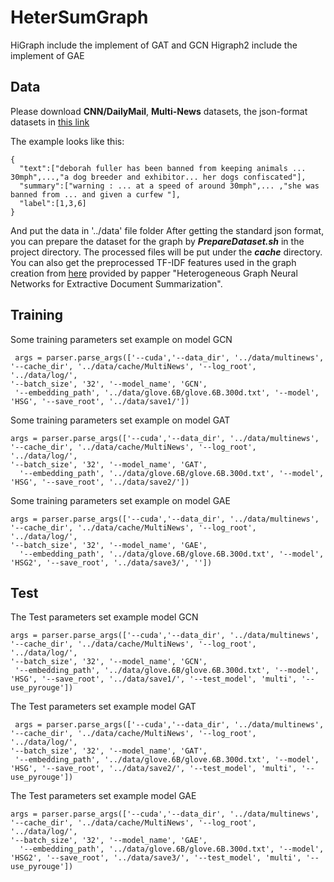 # HeterSumGraph
HiGraph include the implement of GAT and GCN
Higraph2 include the implement of GAE


## Data

Please download **CNN/DailyMail**, **Multi-News** datasets, the json-format datasets in [this link](https://drive.google.com/open?id=1JW033KefyyoYUKUFj6GqeBFZSHjksTfr)

The example looks like this:

```
{
  "text":["deborah fuller has been banned from keeping animals ... 30mph",...,"a dog breeder and exhibitor... her dogs confiscated"],
  "summary":["warning : ... at a speed of around 30mph",... ,"she was banned from ... and given a curfew "],
  "label":[1,3,6]
}
```
And put the data in '../data' file folder
After getting the standard json format, you can prepare the dataset for the graph by ***PrepareDataset.sh*** in the project directory. The processed files will be put under the ***cache*** directory.
You can also get the preprocessed TF-IDF features used in the graph creation from [here](https://drive.google.com/open?id=1oIYBwmrB9_alzvNDBtsMENKHthE9SW9z) provided by papper "Heterogeneous Graph Neural Networks for Extractive Document Summarization".


## Training

Some training parameters set example on model GCN

```
 args = parser.parse_args(['--cuda','--data_dir', '../data/multinews', '--cache_dir', '../data/cache/MultiNews', '--log_root', '../data/log/',
'--batch_size', '32', '--model_name', 'GCN',
 '--embedding_path', '../data/glove.6B/glove.6B.300d.txt', '--model', 'HSG', '--save_root', '../data/save1/'])

```

Some training parameters set example on model GAT
```
args = parser.parse_args(['--cuda','--data_dir', '../data/multinews', '--cache_dir', '../data/cache/MultiNews', '--log_root', '../data/log/',
'--batch_size', '32', '--model_name', 'GAT',
  '--embedding_path', '../data/glove.6B/glove.6B.300d.txt', '--model', 'HSG', '--save_root', '../data/save2/'])
```

Some training parameters set example on model GAE
```
args = parser.parse_args(['--cuda','--data_dir', '../data/multinews', '--cache_dir', '../data/cache/MultiNews', '--log_root', '../data/log/',
'--batch_size', '32', '--model_name', 'GAE',
  '--embedding_path', '../data/glove.6B/glove.6B.300d.txt', '--model', 'HSG2', '--save_root', '../data/save3/', ''])
```

## Test

The Test parameters set example model GCN

```
args = parser.parse_args(['--cuda','--data_dir', '../data/multinews', '--cache_dir', '../data/cache/MultiNews', '--log_root', '../data/log/',
'--batch_size', '32', '--model_name', 'GCN',
 '--embedding_path', '../data/glove.6B/glove.6B.300d.txt', '--model', 'HSG', '--save_root', '../data/save1/', '--test_model', 'multi', '--use_pyrouge'])
```

The Test parameters set example model GAT

```
 args = parser.parse_args(['--cuda','--data_dir', '../data/multinews', '--cache_dir', '../data/cache/MultiNews', '--log_root', '../data/log/',
'--batch_size', '32', '--model_name', 'GAT',
 '--embedding_path', '../data/glove.6B/glove.6B.300d.txt', '--model', 'HSG', '--save_root', '../data/save2/', '--test_model', 'multi', '--use_pyrouge'])
```

The Test parameters set example model GAE

```
args = parser.parse_args(['--cuda','--data_dir', '../data/multinews', '--cache_dir', '../data/cache/MultiNews', '--log_root', '../data/log/',
'--batch_size', '32', '--model_name', 'GAE',
  '--embedding_path', '../data/glove.6B/glove.6B.300d.txt', '--model', 'HSG2', '--save_root', '../data/save3/', '--test_model', 'multi', '--use_pyrouge'])
```